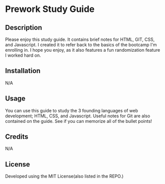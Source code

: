 # Prework Study Guide

## Description

Please enjoy this study guide. It contains brief notes for HTML, GIT, CSS, and Javascript. I created it to refer back to the basics of the bootcamp I'm enrolling in. I hope you enjoy, as it also features a fun randomization feature I worked hard on. 

## Installation

N/A

## Usage

You can use this guide to study the 3 founding languages of web development; HTML, CSS, and Javascript. Useful notes for Git are also contained on the guide. See if you can memorize all of the bullet points! 

## Credits

N/A

## License

Developed using the MIT License(also listed in the REPO.)

